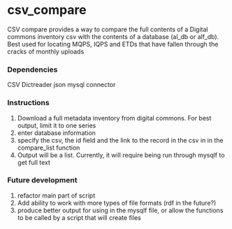 # csv_compare

CSV compare provides a way to compare the full contents of a Digital commons inventory csv with the contents of a 
database (al_db or alf_db).  Best used for locating MQPS, IQPS and ETDs that have fallen through the cracks of monthly uploads


### Dependencies
CSV Dictreader
json
mysql connector

### Instructions
1. Download a full metadata inventory from digital commons. For best output, limit it to one series
2.  enter database information 
3.  specify the csv, the id field and the link to the record in the csv in in the compare_list function
4.  Output will be a list.  Currently, it will require being run through mysqlf to get full text


### Future development
1.  refactor main part of script
2.  Add ability to work with more types of file formats (rdf in the future?)
3.  produce better output for using in the mysqlf file, or allow the functions to be called by a script that will create files
